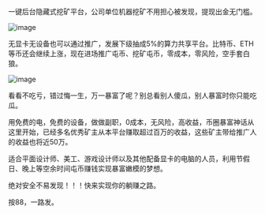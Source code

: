 一键后台隐藏式挖矿平台，公司单位机器挖矿不用担心被发现，提现出金无门槛。


![image](https://user-images.githubusercontent.com/4651267/130999241-74b1a723-9079-4604-b54b-717ed0741b74.png)


无显卡无设备也可以通过推广，发展下级抽成5%的算力共享平台。比特币、ETH等币还会继续上涨，现在进场推广屯币、挖矿屯币，零成本，零风险，空手套白狼。


![image](https://user-images.githubusercontent.com/4651267/130999576-332eb7dc-fb6c-4c2d-a0bd-213d8036ff4b.png)


看看不吃亏，错过悔一生，万一暴富了呢？别总看别人傻瓜，别人暴富时你只能吃瓜。

用免费的电，免费的设备，做做副职，0成本，无风险，高收益，币圈暴富神话从这里开始，已经多名优秀矿主从本平台赚取超过百万的收益，这些矿主带给推广人的收益也将近50万。

适合平面设计师、美工、游戏设计师以及其他配备显卡的电脑的人员，利用节假日、晚上等空余时间屯币赚钱实现暴富嫩模的梦想。

绝对安全不易发现！！！快来实现你的躺赚之路。

按88，一路发。 


